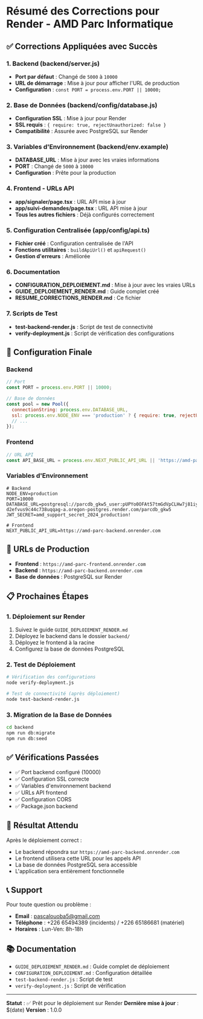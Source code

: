 # Résumé des Corrections pour Render - AMD Parc Informatique

## ✅ Corrections Appliquées avec Succès

### 1. Backend (backend/server.js)
- **Port par défaut** : Changé de `5000` à `10000`
- **URL de démarrage** : Mise à jour pour afficher l'URL de production
- **Configuration** : `const PORT = process.env.PORT || 10000;`

### 2. Base de Données (backend/config/database.js)
- **Configuration SSL** : Mise à jour pour Render
- **SSL requis** : `{ require: true, rejectUnauthorized: false }`
- **Compatibilité** : Assurée avec PostgreSQL sur Render

### 3. Variables d'Environnement (backend/env.example)
- **DATABASE_URL** : Mise à jour avec les vraies informations
- **PORT** : Changé de `5000` à `10000`
- **Configuration** : Prête pour la production

### 4. Frontend - URLs API
- **app/signaler/page.tsx** : URL API mise à jour
- **app/suivi-demandes/page.tsx** : URL API mise à jour
- **Tous les autres fichiers** : Déjà configurés correctement

### 5. Configuration Centralisée (app/config/api.ts)
- **Fichier créé** : Configuration centralisée de l'API
- **Fonctions utilitaires** : `buildApiUrl()` et `apiRequest()`
- **Gestion d'erreurs** : Améliorée

### 6. Documentation
- **CONFIGURATION_DEPLOIEMENT.md** : Mise à jour avec les vraies URLs
- **GUIDE_DEPLOIEMENT_RENDER.md** : Guide complet créé
- **RESUME_CORRECTIONS_RENDER.md** : Ce fichier

### 7. Scripts de Test
- **test-backend-render.js** : Script de test de connectivité
- **verify-deployment.js** : Script de vérification des configurations

## 🔧 Configuration Finale

### Backend
```javascript
// Port
const PORT = process.env.PORT || 10000;

// Base de données
const pool = new Pool({
  connectionString: process.env.DATABASE_URL,
  ssl: process.env.NODE_ENV === 'production' ? { require: true, rejectUnauthorized: false } : false,
  // ...
});
```

### Frontend
```javascript
// URL API
const API_BASE_URL = process.env.NEXT_PUBLIC_API_URL || 'https://amd-parc-backend.onrender.com';
```

### Variables d'Environnement
```env
# Backend
NODE_ENV=production
PORT=10000
DATABASE_URL=postgresql://parcdb_gkw5_user:pUPYo0OFAt57tmGdVpCLHw7j81iyzrL9@dpg-d2efvus9c44c738uqqag-a.oregon-postgres.render.com/parcdb_gkw5
JWT_SECRET=amd_support_secret_2024_production!

# Frontend
NEXT_PUBLIC_API_URL=https://amd-parc-backend.onrender.com
```

## 🚀 URLs de Production

- **Frontend** : `https://amd-parc-frontend.onrender.com`
- **Backend** : `https://amd-parc-backend.onrender.com`
- **Base de données** : PostgreSQL sur Render

## 📋 Prochaines Étapes

### 1. Déploiement sur Render
1. Suivez le guide `GUIDE_DEPLOIEMENT_RENDER.md`
2. Déployez le backend dans le dossier `backend/`
3. Déployez le frontend à la racine
4. Configurez la base de données PostgreSQL

### 2. Test de Déploiement
```bash
# Vérification des configurations
node verify-deployment.js

# Test de connectivité (après déploiement)
node test-backend-render.js
```

### 3. Migration de la Base de Données
```bash
cd backend
npm run db:migrate
npm run db:seed
```

## ✅ Vérifications Passées

- ✅ Port backend configuré (10000)
- ✅ Configuration SSL correcte
- ✅ Variables d'environnement backend
- ✅ URLs API frontend
- ✅ Configuration CORS
- ✅ Package.json backend

## 🎯 Résultat Attendu

Après le déploiement correct :
- Le backend répondra sur `https://amd-parc-backend.onrender.com`
- Le frontend utilisera cette URL pour les appels API
- La base de données PostgreSQL sera accessible
- L'application sera entièrement fonctionnelle

## 📞 Support

Pour toute question ou problème :
- **Email** : pascalouoba5@gmail.com
- **Téléphone** : +226 65494389 (incidents) / +226 65186681 (matériel)
- **Horaires** : Lun-Ven: 8h-18h

## 📚 Documentation

- `GUIDE_DEPLOIEMENT_RENDER.md` : Guide complet de déploiement
- `CONFIGURATION_DEPLOIEMENT.md` : Configuration détaillée
- `test-backend-render.js` : Script de test
- `verify-deployment.js` : Script de vérification

---

**Statut** : ✅ Prêt pour le déploiement sur Render
**Dernière mise à jour** : $(date)
**Version** : 1.0.0
